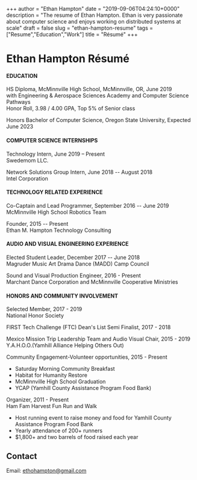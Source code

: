 +++
author = "Ethan Hampton"
date = "2019-09-06T04:24:10+0000"
description = "The resume of Ethan Hampton. Ethan is very passionate about computer science and enjoys working on distributed systems at scale"
draft = false
slug = "ethan-hampton-resume"
tags = ["Resume","Education","Work"]
title = "Résumé"
+++

# Ethan Hampton Résumé
#### EDUCATION

HS Diploma, McMinnville High School, McMinnville, OR, June 2019  
with Engineering & Aerospace Sciences Academy and Computer
Science Pathways  
Honor Roll, 3.98 / 4.00 GPA, Top 5% of Senior class

Honors Bachelor of Computer Science, Oregon State University, Expected June 2023

#### COMPUTER SCIENCE INTERNSHIPS

Technology Intern, June 2019 – Present  
Swedemom LLC.


Network Solutions Group Intern, June 2018 -- August 2018  
Intel Corporation

#### TECHNOLOGY RELATED EXPERIENCE

Co-Captain and Lead Programmer, September 2016 -- June 2019  
McMinnville High School Robotics Team


Founder, 2015 -- Present  
Ethan M. Hampton Technology Consulting


#### AUDIO AND VISUAL ENGINEERING EXPERIENCE

Elected Student Leader, December 2017 -- June 2018  
Magruder Music Art Drama Dance (MADD) Camp Council

Sound and Visual Production Engineer, 2016 - Present  
Marchant Dance Corporation and McMinnville Cooperative Ministries

#### HONORS AND COMMUNITY INVOLVEMENT

Selected Member, 2017 - 2019  
National Honor Society


FIRST Tech Challenge (FTC) Dean's List Semi Finalist, 2017 - 2018


Mexico Mission Trip Leadership Team and Audio Visual Chair, 2015 -
2019  
Y.A.H.O.O.(Yamhill Alliance Helping Others Out)


Community Engagement-Volunteer opportunities, 2015 - Present

-   Saturday Morning Community Breakfast
-   Habitat for Humanity Restore
-   McMinnville High School Graduation
-   YCAP (Yamhill County Assistance
    Program Food Bank)

Organizer, 2011 - Present  
Ham Fam Harvest Fun Run and Walk

-   Host running event to raise money and food for Yamhill County
    Assistance Program Food Bank
-   Yearly attendance of 200+ runners
-   $1,800+ and two barrels of food raised each year

## Contact
Email: ethohampton@gmail.com
